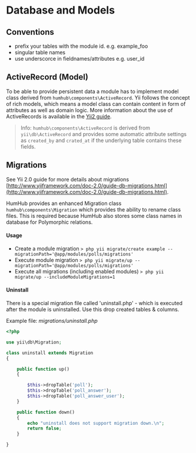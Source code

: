 Database and Models
====================

## Conventions

- prefix your tables with the module id. e.g. example_foo
- singular table names
- use underscorce in fieldnames/attributes e.g. user_id

## ActiveRecord (Model)

To be able to provide persistent data a module has to implement model class derived from `humhub\components\ActiveRecord`.
Yii follows the concept of rich models, which means a model class can contain content in form of attributes as well as domain logic.
More information about the use of ActiveRecords is available in the [Yii2 guide](http://www.yiiframework.com/doc-2.0/guide-db-active-record.html).

> Info: `humhub\components\ActiveRecord` is derived from `yii\db\ActiveRecord` and provides some automatic attribute settings as `created_by` and `crated_at` if the underlying table contains these fields.

## Migrations

See Yii 2.0 guide for more details about migrations [http://www.yiiframework.com/doc-2.0/guide-db-migrations.html](http://www.yiiframework.com/doc-2.0/guide-db-migrations.html).

HumHub provides an enhanced Migration class `humhub\components\Migration` which provides the ability to rename class files. This is required because HumHub also stores some class names in database for Polymorphic relations.

#### Usage

- Create a module migration
	`> php yii migrate/create example --migrationPath='@app/modules/polls/migrations'`
- Execute module migration
	`> php yii migrate/up --migrationPath='@app/modules/polls/migrations'`
- Execute all migrations (including enabled modules)
	`> php yii migrate/up --includeModuleMigrations=1`

#### Uninstall

There is a special migration file called 'uninstall.php' - which is executed after the module is uninstalled.
Use this drop created tables & columns.

Example file: *migrations/uninstall.php*

```php
<?php

use yii\db\Migration;

class uninstall extends Migration
{

    public function up()
    {

        $this->dropTable('poll');
        $this->dropTable('poll_answer');
        $this->dropTable('poll_answer_user');
    }

    public function down()
    {
        echo "uninstall does not support migration down.\n";
        return false;
    }

}
```

